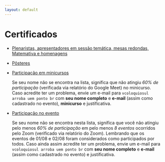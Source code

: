 ```yaml
---
layout: default
---
```


<h1 class="display-5 mb-3">
Certificados
</h1>

- [Plenaristas, apresentadores em sessão temática, mesas redondas, Matemativa e homenagens](../assets/certificados/palestrantes.pdf)
- [Pôsteres](../assets/certificados/posteres.pdf)
- [Participação em minicursos](../assets/certificados/participacao-minicursos.pdf)

  Se seu nome não se encontra na lista, significa que não atingiu _60%
  de participação_ (verificada via relatório do Google Meet) no
  minicurso. Caso acredite ter um problema, envie um e-mail para
  `vcoloquiosul arroba uem ponto br` com **seu nome completo** e
  **e-mail** (assim como cadastrado no evento), **minicurso** e
  justificativa.

- [Participação no evento](../assets/certificados/participacao.pdf)

  Se seu nome não se encontra nesta lista, significa que você não
  atingiu pelo menos _60% de participação_ em pelo menos _8 eventos_
  ocorridos pelo Zoom (verificado via relatório do Zoom). Lembrando
  que os eventos de 01/08 e 02/08 foram considerados como participados
  por todos. Caso ainda assim acredite ter um problema, envie um
  e-mail para `vcoloquiosul arroba uem ponto br` com **seu nome
  completo** e **e-mail** (assim como cadastrado no evento) e
  justificativa.

